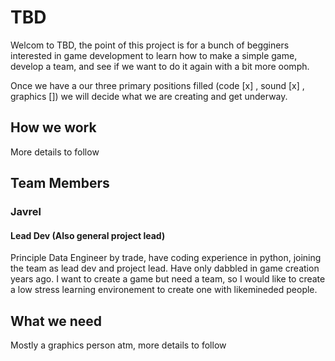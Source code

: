 # TBD

Welcom to TBD, the point of this project is for a bunch of begginers interested in game development to learn how to make a simple game, develop a team, and see if we want to do it again with a bit more oomph.

Once we have a our three primary positions filled (code [x] , sound [x] , graphics []) we will decide what we are creating and get underway.

## How we work

More details to follow

## Team Members

### Javrel
#### Lead Dev (Also general project lead)
Principle Data Engineer by trade, have coding experience in python, joining the team as lead dev and project lead. Have only dabbled in game creation years ago. I want to create a game but need a team, so I would like to create a low stress learning environement to create one with likemineded people.

## What we need

Mostly a graphics person atm, more details to follow
